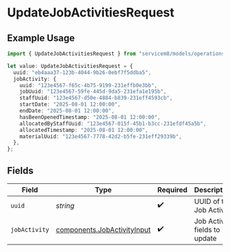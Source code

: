 # UpdateJobActivitiesRequest

## Example Usage

```typescript
import { UpdateJobActivitiesRequest } from "servicem8/models/operations";

let value: UpdateJobActivitiesRequest = {
  uuid: "eb4aaa37-123b-4044-9b26-0ebf7f5ddba5",
  jobActivity: {
    uuid: "123e4567-f65c-4b75-9199-231effb0e3bb",
    jobUuid: "123e4567-59fe-445d-9da5-231efa1e195b",
    staffUuid: "123e4567-d50e-4884-b839-231eff4593cb",
    startDate: "2025-08-01 12:00:00",
    endDate: "2025-08-01 12:00:00",
    hasBeenOpenedTimestamp: "2025-08-01 12:00:00",
    allocatedByStaffUuid: "123e4567-015f-45b1-b3cc-231efdf45a5b",
    allocatedTimestamp: "2025-08-01 12:00:00",
    materialUuid: "123e4567-7778-42d2-b5fe-231eff29339b",
  },
};
```

## Fields

| Field                                                                      | Type                                                                       | Required                                                                   | Description                                                                |
| -------------------------------------------------------------------------- | -------------------------------------------------------------------------- | -------------------------------------------------------------------------- | -------------------------------------------------------------------------- |
| `uuid`                                                                     | *string*                                                                   | :heavy_check_mark:                                                         | UUID of the Job Activity                                                   |
| `jobActivity`                                                              | [components.JobActivityInput](../../models/components/jobactivityinput.md) | :heavy_check_mark:                                                         | Job Activity fields to update                                              |